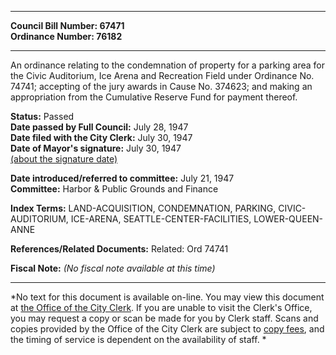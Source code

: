 * * * * *  
  
**Council Bill Number: [](#h0)[](#h2)67471**   
**Ordinance Number: 76182**  
  
* * * * *  
  
An ordinance relating to the condemnation of property for a parking area for the Civic Auditorium, Ice Arena and Recreation Field under Ordinance No. 74741; accepting of the jury awards in Cause No. 374623; and making an appropriation from the Cumulative Reserve Fund for payment thereof.  
  
**Status:** Passed   
**Date passed by Full Council:** July 28, 1947   
**Date filed with the City Clerk:** July 30, 1947   
**Date of Mayor's signature:** July 30, 1947   
[(about the signature date)](/~public/approvaldate.htm)   
  
  
**Date introduced/referred to committee:** July 21, 1947   
**Committee:** Harbor & Public Grounds and Finance   
  
**Index Terms:** LAND-ACQUISITION, CONDEMNATION, PARKING, CIVIC-AUDITORIUM, ICE-ARENA, SEATTLE-CENTER-FACILITIES, LOWER-QUEEN-ANNE  
  
**References/Related Documents:** Related: Ord 74741  
  
**Fiscal Note:** *(No fiscal note available at this time)*  
  
* * * * *  
  
*No text for this document is available on-line. You may view this document at [the Office of the City Clerk](http://www.seattle.gov/leg/clerk/contactUs.htm). If you are unable to visit the Clerk's Office, you may request a copy or scan be made for you by Clerk staff. Scans and copies provided by the Office of the City Clerk are subject to [copy fees](http://clerk.seattle.gov/~public/clerkfees.htm), and the timing of service is dependent on the availability of staff. *  
  
  
